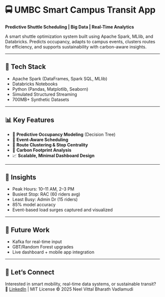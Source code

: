# 🚍 UMBC Smart Campus Transit App

**Predictive Shuttle Scheduling | Big Data | Real-Time Analytics**

A smart shuttle optimization system built using Apache Spark, MLlib, and Databricks. Predicts occupancy, adapts to campus events, clusters routes for efficiency, and supports sustainability with carbon-aware insights.

---

## 🔧 Tech Stack
- Apache Spark (DataFrames, Spark SQL, MLlib)
- Databricks Notebooks
- Python (Pandas, Matplotlib, Seaborn)
- Simulated Structured Streaming
- 700MB+ Synthetic Datasets

---

## 📊 Key Features
- 🔮 **Predictive Occupancy Modeling** (Decision Tree)
- 📅 **Event-Aware Scheduling**
- 🧭 **Route Clustering & Stop Centrality**
- 🌱 **Carbon Footprint Analysis**
- 📈 **Scalable, Minimal Dashboard Design**

---

## 🧠 Insights
- Peak Hours: 10–11 AM, 2–3 PM
- Busiest Stop: RAC (60 riders avg)
- Least Busy: Admin Dr (15 riders)
- 85% model accuracy
- Event-based load surges captured and visualized

---

## 🚀 Future Work
- Kafka for real-time input
- GBT/Random Forest upgrades
- Live dashboard + mobile app integration

---

## 🤝 Let’s Connect
Interested in smart mobility, real-time data systems, or sustainable transit?  
📩 [LinkedIn](https://www.linkedin.com/in/neel-vadlamudi-07a9a31b0/) | MIT License © 2025 Neel Vittal Bharath Vadlamudi
